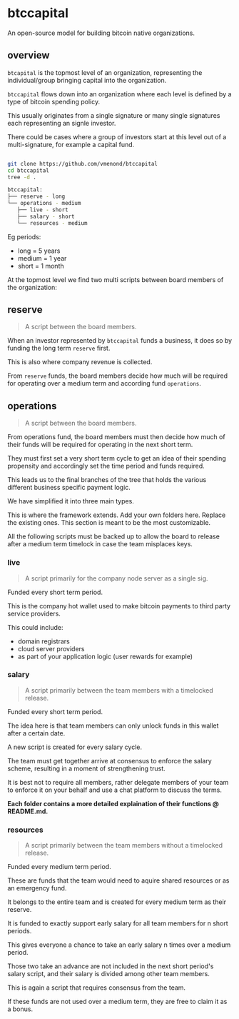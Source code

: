 # btccapital 

An open-source model for building bitcoin native organizations.

## overview

`btcapital` is the topmost level of an organization, representing the individual/group bringing capital into the organization.

`btccapital` flows down into an organization where each level is defined by a type of bitcoin spending policy.

This usually originates from a single signature or many single signatures each representing an signle investor. 

There could be cases where a group of investors start at this level out of a multi-signature, for example a capital fund.


```bash

git clone https://github.com/vmenond/btccapital
cd btccapital
tree -d .

btccapital:
├── reserve - long
└── operations - medium
   ├── live - short
   ├── salary - short	   
   └── resources - medium
```

Eg periods:

- long = 5 years
- medium = 1 year
- short = 1 month

At the topmost level we find two multi scripts between board members of the organization:

## reserve

> A script between the board members.

When an investor represented by `btccapital` funds a business, it does so by funding the long term `reserve` first.

This is also where company revenue is collected.

From `reserve` funds, the board members decide how much will be required for operating over a medium term and according fund `operations`.

## operations

> A script between the board members.


From operations fund, the board members  must then decide how much of their funds will be required for operating in the next short term.

They must first set a very short term cycle to get an idea of their spending propensity and accordingly set the time period and funds required.



This leads us to the final branches of the tree that holds the various different business specific payment logic.

We have simplified it into three main types. 

This is where the framework extends. Add your own folders here. Replace the existing ones. This section is meant to be the most customizable.

All the following scripts must be backed up to allow the board to release after a medium term timelock in case the team misplaces keys.

### live

> A script primarily for the company node server as a single sig.

Funded every short term period.

This is the company hot wallet used to make bitcoin payments to third party service providers.

This could include:
- domain registrars
- cloud server providers
- as part of your application logic (user rewards for example)

### salary

> A script primarily between the team members with a timelocked release.

Funded every short term period.

The idea here is that team members can only unlock funds in this wallet after a certain date.

A new script is created for every salary cycle.

The team must get together arrive at consensus to enforce the salary scheme, resulting in a moment of strengthening trust.

It is best not to require all members, rather delegate members of your team to enforce it on your behalf and use a chat platform to discuss the terms.

<b>Each folder contains a more detailed explaination of their functions @ README.md.</b>

### resources

> A script primarily between the team members without a timelocked release.

Funded every medium term period.

These are funds that the team would need to aquire shared resources or as an emergency fund.

It belongs to the entire team and is created for every medium term as their reserve.

It is funded to exactly support early salary for all team members for n short periods.

This gives everyone a chance to take an early salary n times over a medium period.

Those two take an advance are not included in the next short period's salary script, and their salary is divided among other team members. 

This is again a script that requires consensus from the team.

If these funds are not used over a medium term, they are free to claim it as a bonus.


